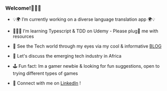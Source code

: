 ### Welcome!🙋🏿‍♀️

- 💡🌍 I’m currently working on a diverse language translation app 🌍💡

- 👩🏿‍💻 I’m learning Typescript & TDD on Udemy - Please plug🔌 me with resources 

- 📓 See the Tech world through my eyes via my cool & informative [BLOG](https://medium.com/@dorothyy.john)  

- 💬 Let's discuss the emerging tech industry in Africa

- 🕹 Fun fact: Im a gamer newbie & looking for fun suggestions, open to trying different types of games

- 📲 Connect with me on [LinkedIn](https://www.linkedin.com/in/dorothy-john-56200b140/) !
